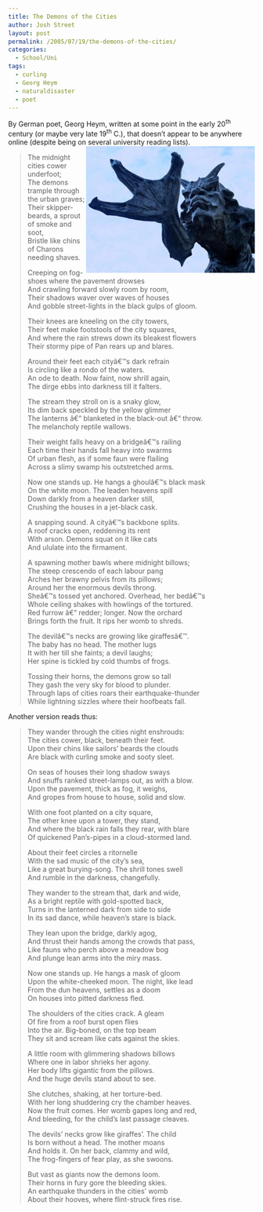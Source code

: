 ```yaml
---
title: The Demons of the Cities
author: Josh Street
layout: post
permalink: /2005/07/19/the-demons-of-the-cities/
categories:
  - School/Uni
tags:
  - curling
  - Georg Heym
  - naturaldisaster
  - poet
---
```

By German poet, Georg Heym, written at some point in the early 20<sup>th</sup> century (or maybe very late 19<sup>th</sup> C.), that doesn&#8217;t appear to be anywhere online (despite being on several university reading lists).<img style="float: right;" src="/blog/wp-content/2005/07/demon.jpg" alt="" />

> The midnight cities cower underfoot;  
> The demons trample through the urban graves;  
> Their skipper-beards, a sprout of smoke and soot,  
> Bristle like chins of Charons needing shaves.
> 
> Creeping on fog-shoes where the pavement drowses  
> And crawling forward slowly room by room,  
> Their shadows waver over waves of houses  
> And gobble street-lights in the black gulps of gloom.
> 
> Their knees are kneeling on the city towers,  
> Their feet make footstools of the city squares,  
> And where the rain strews down its bleakest flowers  
> Their stormy pipe of Pan rears up and blares.
> 
> Around their feet each cityâ€™s dark refrain  
> Is circling like a rondo of the waters.  
> An ode to death. Now faint, now shrill again,  
> The dirge ebbs into darkness till it falters.
> 
> The stream they stroll on is a snaky glow,  
> Its dim back speckled by the yellow glimmer  
> The lanterns â€“ blanketed in the black-out â€“ throw.  
> The melancholy reptile wallows.
> 
> Their weight falls heavy on a bridgeâ€™s railing  
> Each time their hands fall heavy into swarms  
> Of urban flesh, as if some faun were flailing  
> Across a slimy swamp his outstretched arms.
> 
> Now one stands up. He hangs a ghoulâ€™s black mask  
> On the white moon. The leaden heavens spill  
> Down darkly from a heaven darker still,  
> Crushing the houses in a jet-black cask.
> 
> A snapping sound. A cityâ€™s backbone splits.  
> A roof cracks open, reddening its rent  
> With arson. Demons squat on it like cats  
> And ululate into the firmament.
> 
> A spawning mother bawls where midnight billows;  
> The steep crescendo of each labour pang  
> Arches her brawny pelvis from its pillows;  
> Around her the enormous devils throng.  
> Sheâ€™s tossed yet anchored. Overhead, her bedâ€™s  
> Whole ceiling shakes with howlings of the tortured.  
> Red furrow â€“ redder; longer. Now the orchard  
> Brings forth the fruit. It rips her womb to shreds.
> 
> The devilâ€™s necks are growing like giraffesâ€™.  
> The baby has no head. The mother lugs  
> It with her till she faints; a devil laughs;  
> Her spine is tickled by cold thumbs of frogs.
> 
> Tossing their horns, the demons grow so tall  
> They gash the very sky for blood to plunder.  
> Through laps of cities roars their earthquake-thunder  
> While lightning sizzles where their hoofbeats fall.

Another version reads thus:

> They wander through the cities night enshrouds:  
> The cities cower, black, beneath their feet.  
> Upon their chins like sailors&#8217; beards the clouds  
> Are black with curling smoke and sooty sleet.
> 
> On seas of houses their long shadow sways  
> And snuffs ranked street-lamps out, as with a blow.  
> Upon the pavement, thick as fog, it weighs,  
> And gropes from house to house, solid and slow.
> 
> With one foot planted on a city square,  
> The other knee upon a tower, they stand,  
> And where the black rain falls they rear, with blare  
> Of quickened Pan&#8217;s-pipes in a cloud-stormed land.
> 
> About their feet circles a ritornelle  
> With the sad music of the city&#8217;s sea,  
> Like a great burying-song. The shrill tones swell  
> And rumble in the darkness, changefully.
> 
> They wander to the stream that, dark and wide,  
> As a bright reptile with gold-spotted back,  
> Turns in the lanterned dark from side to side  
> In its sad dance, while heaven&#8217;s stare is black.
> 
> They lean upon the bridge, darkly agog,  
> And thrust their hands among the crowds that pass,  
> Like fauns who perch above a meadow bog  
> And plunge lean arms into the miry mass.
> 
> Now one stands up. He hangs a mask of gloom  
> Upon the white-cheeked moon. The night, like lead  
> From the dun heavens, settles as a doom  
> On houses into pitted darkness fled.
> 
> The shoulders of the cities crack. A gleam  
> Of fire from a roof burst open flies  
> Into the air. Big-boned, on the top beam  
> They sit and scream like cats against the skies.
> 
> A little room with glimmering shadows billows  
> Where one in labor shrieks her agony.  
> Her body lifts gigantic from the pillows.  
> And the huge devils stand about to see.
> 
> She clutches, shaking, at her torture-bed.  
> With her long shuddering cry the chamber heaves.  
> Now the fruit comes. Her womb gapes long and red,  
> And bleeding, for the child&#8217;s last passage cleaves.
> 
> The devils&#8217; necks grow like giraffes&#8217;. The child  
> Is born without a head. The mother moans  
> And holds it. On her back, clammy and wild,  
> The frog-fingers of fear play, as she swoons.
> 
> But vast as giants now the demons loom.  
> Their horns in fury gore the bleeding skies.  
> An earthquake thunders in the cities&#8217; womb  
> About their hooves, where flint-struck fires rise.